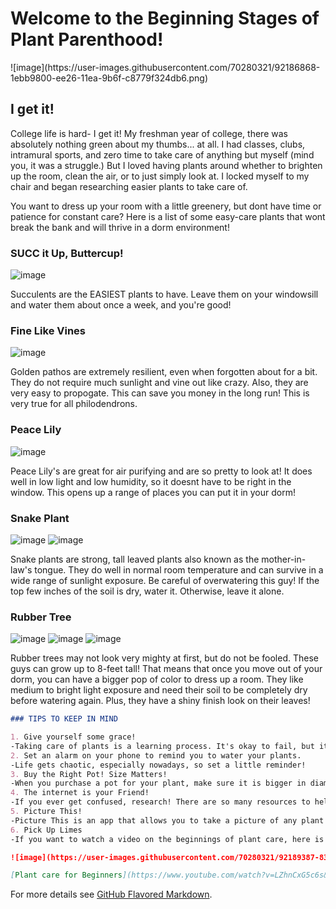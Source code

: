 <h1>Welcome to the Beginning Stages of Plant Parenthood!</h1>
![image](https://user-images.githubusercontent.com/70280321/92186868-1ebb9800-ee26-11ea-9b6f-c8779f324db6.png)

## I get it!

College life is hard- I get it! My freshman year of college, there was absolutely nothing green about my thumbs... at all. I had classes, clubs, intramural sports, and zero time to take care of anything but myself (mind you, it was a struggle.) But I loved having plants around whether to brighten up the room, clean the air, or to just simply look at. I locked myself to my chair and began researching easier plants to take care of.

You want to dress up your room with a little greenery, but dont have time or patience for constant care? Here is a list of some easy-care plants that wont break the bank and will thrive in a dorm environment!

### SUCC it Up, Buttercup!
![image](https://user-images.githubusercontent.com/70280321/92188645-2a5d8d80-ee2b-11ea-90e4-6293a90bc626.png)


Succulents are the EASIEST plants to have. Leave them on your windowsill and water them about once a week, and you're good!  

### Fine Like Vines
![image](https://user-images.githubusercontent.com/70280321/92192042-2a618b80-ee33-11ea-8207-5e3888760806.png)


Golden pathos are extremely resilient, even when forgotten about for a bit. They do not require much sunlight and vine out like crazy. Also, they are very easy to propogate. This can save you money in the long run! This is very true for all philodendrons.

### Peace Lily
![image](https://user-images.githubusercontent.com/70280321/92192672-8082fe80-ee34-11ea-95ec-acfdd1ba0838.png)

Peace Lily's are great for air purifying and are so pretty to look at! It does well in low light and low humidity, so it doesnt have to be right in the window. This opens up a range of places you can put it in your dorm!

### Snake Plant
![image](https://user-images.githubusercontent.com/70280321/92192781-c2ac4000-ee34-11ea-9100-932531e6fd48.png) ![image](https://user-images.githubusercontent.com/70280321/92193055-639afb00-ee35-11ea-809d-d72ad9741305.png)


Snake plants are strong, tall leaved plants also known as the mother-in-law's tongue. They do well in normal room temperature and can survive in a wide range of sunlight exposure. Be careful of overwatering this guy! If the top few inches of the soil is dry, water it. Otherwise, leave it alone.

### Rubber Tree
![image](https://user-images.githubusercontent.com/70280321/92192912-056e1800-ee35-11ea-9c8a-a8cd0e8fe44f.png) ![image](https://user-images.githubusercontent.com/70280321/92192993-3d755b00-ee35-11ea-9f3e-61f0a306ba60.png) ![image](https://user-images.githubusercontent.com/70280321/92193103-7e6d6f80-ee35-11ea-9b17-5374da75c4ef.png)



Rubber trees may not look very mighty at first, but do not be fooled. These guys can grow up to 8-feet tall! That means that once you move out of your dorm, you can have a bigger pop of color to dress up a room. They like medium to bright light exposure and need their soil to be completely dry before watering again. Plus, they have a shiny finish look on their leaves!

```markdown
### TIPS TO KEEP IN MIND

1. Give yourself some grace!
-Taking care of plants is a learning process. It's okay to fail, but it's more important to keep trying! No one is perfect!
2. Set an alarm on your phone to remind you to water your plants.
-Life gets chaotic, especially nowadays, so set a little reminder!
3. Buy the Right Pot! Size Matters!
-When you purchase a pot for your plant, make sure it is bigger in diameter by at least a few inches. Leave room for the little guy to grow.
4. The internet is your Friend!
-If you ever get confused, research! There are so many resources to help you out. 
5. Picture This!
-Picture This is an app that allows you to take a picture of any plant and tells you all about it and how to take care of them! It's free on all devices!
6. Pick Up Limes
-If you want to watch a video on the beginnings of plant care, here is the link to one of my favorite vegan minimalist youtubers, Sadia. She is super knowledgable, experienced, and overall a great online mentor. Check her out!

![image](https://user-images.githubusercontent.com/70280321/92189387-8379f100-ee2c-11ea-814d-7f3b39b08b37.png)

[Plant care for Beginners](https://www.youtube.com/watch?v=LZhnCxG5c6s&t=4s) 
```

For more details see [GitHub Flavored Markdown](https://guides.github.com/features/mastering-markdown/).

